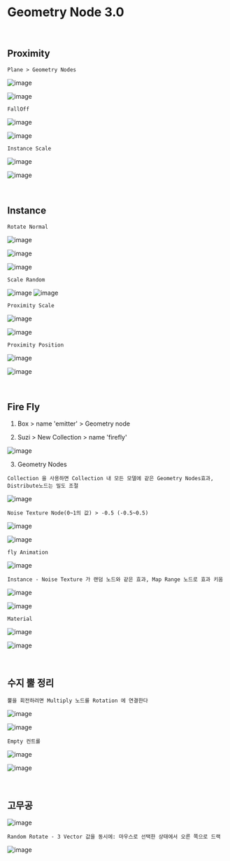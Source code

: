 Geometry Node 3.0
===================

<br>

Proximity
-------------

`Plane > Geometry Nodes`

![image](https://user-images.githubusercontent.com/30430227/158289596-efb778ad-0bbd-4576-b290-2ccfc7cb2d28.png)

![image](https://user-images.githubusercontent.com/30430227/158289616-27c826b5-a41c-468a-86c5-509f52bec9e9.png)

`FallOff`

![image](https://user-images.githubusercontent.com/30430227/158289865-1f380ad5-069f-4e30-bc7a-4d4099e3a657.png)

![image](https://user-images.githubusercontent.com/30430227/158289896-7bc48b3c-6fa8-4b64-8ae4-353b0491839c.png)

`Instance Scale`

![image](https://user-images.githubusercontent.com/30430227/158291581-7c3c81fb-b1d4-4744-ab16-f1a2fc754b78.png)

![image](https://user-images.githubusercontent.com/30430227/158291610-410e3244-6353-4db9-ab9a-235bdb747517.png)

<br>

Instance 
----------

`Rotate Normal`

![image](https://user-images.githubusercontent.com/30430227/139263624-1e42f283-acbe-450f-887f-31b5668fc71f.png)

![image](https://user-images.githubusercontent.com/30430227/139263713-0b2de229-165b-4688-a3a5-434e9c376150.png)

![image](https://user-images.githubusercontent.com/30430227/139263532-e8354f09-6727-4a22-96bd-d7f2e084f4df.png)

`Scale Random`

![image](https://user-images.githubusercontent.com/30430227/139265085-5c6da159-5930-45ac-82d8-c4c78b57d4b3.png)
![image](https://user-images.githubusercontent.com/30430227/139265054-bb96b8e4-fe60-4f22-817e-740504aa9cc4.png)


`Proximity Scale`

![image](https://user-images.githubusercontent.com/30430227/139266611-8c917735-a27f-496e-a731-454c1d6bd0bb.png)

![image](https://user-images.githubusercontent.com/30430227/139266820-cd907879-619a-4fe5-8351-8866b07e7ac6.png)

`Proximity Position`

![image](https://user-images.githubusercontent.com/30430227/139269113-4f26a02b-a884-4ddd-8fa8-4c1f042a0551.png)

![image](https://user-images.githubusercontent.com/30430227/139269203-72e22e07-80be-421c-9f7a-33e1bd218f04.png)

<br>

Fire Fly
-----------

1. Box > name 'emitter' > Geometry node

2. Suzi > New Collection > name 'firefly'

![image](https://user-images.githubusercontent.com/30430227/139270900-7ffc0bec-a5c4-4cd4-8105-0086f23497b1.png)

3. Geometry Nodes

`Collection 을 사용하면 Collection 내 모든 모델에 같은 Geometry Nodes효과, Distribute노드는 밀도 조절`

![image](https://user-images.githubusercontent.com/30430227/139271493-61e16aba-6c1f-4e81-9381-92be7669fd98.png)

`Noise Texture Node(0~1의 값) > -0.5 (-0.5~0.5)`

![image](https://user-images.githubusercontent.com/30430227/139274005-0c4450c0-7007-4b81-a31b-78f96120c50d.png)

![image](https://user-images.githubusercontent.com/30430227/139274124-248131dd-0406-48c9-9768-9fc1a05058b1.png)

`fly Animation`

![image](https://user-images.githubusercontent.com/30430227/139274422-e89628cf-e7ff-4403-a3f0-1ac85d4dbe8b.png)

`Instance - Noise Texture 가 랜덤 노드와 같은 효과, Map Range 노드로 효과 키움`

![image](https://user-images.githubusercontent.com/30430227/139275393-9d4b9886-9bc3-4fb8-92d6-172f63d5d8de.png)

![image](https://user-images.githubusercontent.com/30430227/139275579-402ad235-ca23-4cfe-a7d5-ecba94c3a791.png)


`Material`

![image](https://user-images.githubusercontent.com/30430227/139277441-cf6e41ae-26ab-4a73-baf5-811d6876b482.png)

![image](https://user-images.githubusercontent.com/30430227/139277511-44285ad5-86b1-4c97-8677-d97971145322.png)

<br>

수지 뿔 정리 
------------

`뿔을 회전하려면 Multiply 노드를 Rotation 에 연결한다`

![image](https://user-images.githubusercontent.com/30430227/139428452-03449d55-73fb-495b-8c43-511a01b81362.png)

![image](https://user-images.githubusercontent.com/30430227/139428428-da64e71d-767b-4010-b85e-fe7fcc6fc828.png)

`Empty 컨트롤`

![image](https://user-images.githubusercontent.com/30430227/139430777-0c0ceff7-4b71-4e32-bb45-6aa220282e74.png)

![image](https://user-images.githubusercontent.com/30430227/139430837-693d6a64-5d15-419e-ab4a-ff578cece1f5.png)

<br>

고무공 
-------

![image](https://user-images.githubusercontent.com/30430227/139502055-31320d25-3c7e-42d6-8f3f-0472141f17d7.png)

`Random Rotate - 3 Vector 값을 동시에: 마우스로 선택한 상태에서 오른 쪽으로 드랙`

![image](https://user-images.githubusercontent.com/30430227/139502607-762590e6-d433-472d-9822-d26396915238.png)

